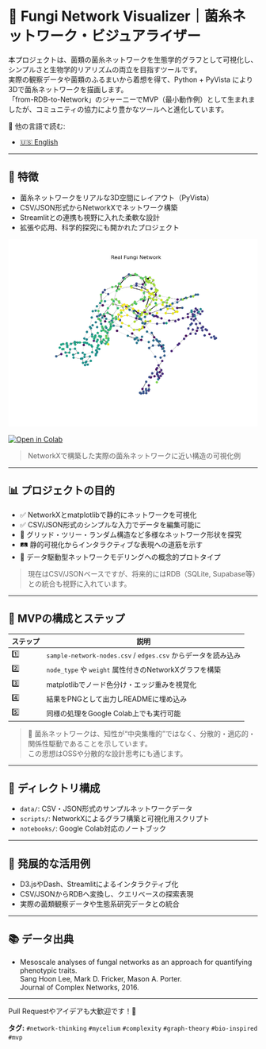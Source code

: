 # 🍄 Fungi Network Visualizer｜菌糸ネットワーク・ビジュアライザー

本プロジェクトは、菌類の菌糸ネットワークを生態学的グラフとして可視化し、シンプルさと生物学的リアリズムの両立を目指すツールです。  
実際の観察データや菌類のふるまいから着想を得て、Python + PyVista により3Dで菌糸ネットワークを描画します。  
「from-RDB-to-Network」のジャーニーでMVP（最小動作例）として生まれましたが、コミュニティの協力により豊かなツールへと進化しています。

📘 他の言語で読む:

- [🇺🇸 English](./README.md)
---

## 🧪 特徴

- 菌糸ネットワークをリアルな3D空間にレイアウト（PyVista）
- CSV/JSON形式からNetworkXでネットワーク構築
- Streamlitとの連携も視野に入れた柔軟な設計
- 拡張や応用、科学的探究にも開かれたプロジェクト

![Fungi Network Real](./image/fungi-network-real.png)

[![Open in Colab](https://colab.research.google.com/assets/colab-badge.svg)](https://colab.research.google.com/github/satoshi-create/complexity-and-network-webdesign/blob/main/projects/from-rdb-to-network/fungi-network/notebooks/real-fungi-network.ipynb)

> NetworkXで構築した実際の菌糸ネットワークに近い構造の可視化例

---

## 📊 プロジェクトの目的

- ✅ NetworkXとmatplotlibで静的にネットワークを可視化
- ✅ CSV/JSON形式のシンプルな入力でデータを編集可能に
- 🔄 グリッド・ツリー・ランダム構造など多様なネットワーク形状を探究
- 🛤️ 静的可視化からインタラクティブな表現への道筋を示す
- 🧪 データ駆動型ネットワークモデリングへの概念的プロトタイプ

> 現在はCSV/JSONベースですが、将来的にはRDB（SQLite, Supabase等）との統合も視野に入れています。

---

## 🚀 MVPの構成とステップ

| ステップ | 説明 |
|----------|------|
| 1️⃣       | `sample-network-nodes.csv` / `edges.csv` からデータを読み込み |
| 2️⃣       | `node_type` や `weight` 属性付きのNetworkXグラフを構築 |
| 3️⃣       | matplotlibでノード色分け・エッジ重みを視覚化 |
| 4️⃣       | 結果をPNGとして出力しREADMEに埋め込み |
| 5️⃣       | 同様の処理をGoogle Colab上でも実行可能 |

> 🧬 菌糸ネットワークは、知性が“中央集権的”ではなく、分散的・適応的・関係性駆動であることを示しています。  
> この思想はOSSや分散的な設計思考にも通じます。

---

## 📂 ディレクトリ構成

- `data/`: CSV・JSON形式のサンプルネットワークデータ
- `scripts/`: NetworkXによるグラフ構築と可視化用スクリプト
- `notebooks/`: Google Colab対応のノートブック

---

## 🧫 発展的な活用例

- D3.jsやDash、Streamlitによるインタラクティブ化
- CSV/JSONからRDBへ変換し、クエリベースの探索表現
- 実際の菌類観察データや生態系研究データとの統合

---

## 📚 データ出典

- Mesoscale analyses of fungal networks as an approach for quantifying phenotypic traits.  
  Sang Hoon Lee, Mark D. Fricker, Mason A. Porter.  
  Journal of Complex Networks, 2016.

---

Pull Requestやアイデアも大歓迎です！🌱

**タグ:** `#network-thinking` `#mycelium` `#complexity` `#graph-theory` `#bio-inspired` `#mvp`
